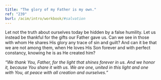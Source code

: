 ```yaml
---
title: "The glory of my Father is my own."
ref: "239"
burl: /acim/intro/workbook/#salvation
---
```


Let not the truth about ourselves today be hidden by a false humility.
Let us instead be thankful for the gifts our Father gave us. Can we see
in those with whom He shares His glory any trace of sin and guilt? And
can it be that we are not among them, when He loves His Son forever and
with perfect constancy, knowing he is as He created him?

*“We thank You, Father, for the light that shines forever in us. And we
honor it, because You share it with us. We are one, united in this light
and one with You, at peace with all creation and ourselves.”*

